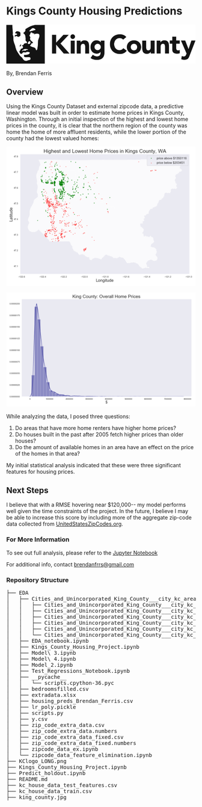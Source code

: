 # Kings County Housing Predictions

![Kings County](KClogo_LONG.png)

By, Brendan Ferris

## Overview

Using the Kings County Dataset and external zipcode data, a predictive linear model was built in order to estimate home prices in Kings County, Washington. Through an initial inspection of the highest and lowest home prices in the county, it is clear that the northern region of the county was home the home of more affluent residents, while the lower portion of the county had the lowest valued homes:

![highest and lowest priced homes](highest_and_lowest_priced_homes.png)


![home price distribution](home_price_distribution.png)


While analyzing the data, I posed three questions:

1. Do areas that have more home renters have higher home prices?
2. Do houses built in the past after 2005 fetch higher prices than older houses?
3. Do the amount of available homes in an area have an effect on the price of the homes in that area?

My initial statistical analysis indicated that these were three significant features for housing prices.






## Next Steps

I believe that with a RMSE hovering near $120,000-- my model performs well given the time constraints of the project. In the future, I believe I may be able to increase this score by including more of the aggregate zip-code data collected from [UnitedStatesZipCodes.org](https://www.unitedstateszipcodes.org).


### For More Information

To see out full analysis, please refer to the [Jupyter Notebook](Kings_County_Housing_Project.ipynb)

For additional info, contact <brendanfrrs@gmail.com>

### Repository Structure
<pre>
├── EDA
│   ├── Cities_and_Unincorporated_King_County___city_kc_area-shp
│   │   ├── Cities_and_Unincorporated_King_County___city_kc_area.cpg
│   │   ├── Cities_and_Unincorporated_King_County___city_kc_area.dbf
│   │   ├── Cities_and_Unincorporated_King_County___city_kc_area.prj
│   │   ├── Cities_and_Unincorporated_King_County___city_kc_area.shp
│   │   ├── Cities_and_Unincorporated_King_County___city_kc_area.shx
│   │   └── Cities_and_Unincorporated_King_County___city_kc_area.xml
│   ├── EDA_notebook.ipynb
│   ├── Kings_County_Housing_Project.ipynb
│   ├── Model\ 3.ipynb
│   ├── Model\ 4.ipynb
│   ├── Model_2.ipynb
│   ├── Test_Regressions_Notebook.ipynb
│   ├── __pycache__
│   │   └── scripts.cpython-36.pyc
│   ├── bedroomsfilled.csv
│   ├── extradata.xlsx
│   ├── housing_preds_Brendan_Ferris.csv
│   ├── lr_poly.pickle
│   ├── scripts.py
│   ├── y.csv
│   ├── zip_code_extra_data.csv
│   ├── zip_code_extra_data.numbers
│   ├── zip_code_extra_data_fixed.csv
│   ├── zip_code_extra_data_fixed.numbers
│   ├── zipcode_data_ex.ipynb
│   └── zipcode_data_feature_elimination.ipynb
├── KClogo_LONG.png
├── Kings_County_Housing_Project.ipynb
├── Predict_holdout.ipynb
├── README.md
├── kc_house_data_test_features.csv
├── kc_house_data_train.csv
├── king_county.jpg<pre>
